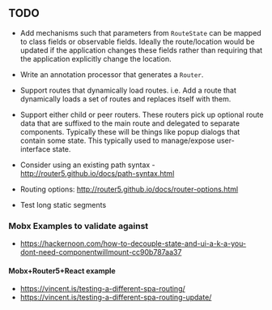 ## TODO

* Add mechanisms such that parameters from `RouteState` can be mapped to class fields or observable fields.
  Ideally the route/location would be updated if the application changes these fields rather than requiring
  that the application explicitly change the location.
* Write an annotation processor that generates a `Router`.
* Support routes that dynamically load routes. i.e. Add a route that dynamically loads a set of routes and
  replaces itself with them.
* Support either child or peer routers. These routers pick up optional route data that are suffixed to the main
  route and delegated to separate components. Typically these will be things like popup dialogs that contain
  some state. This typically used to manage/expose user-interface state.

* Consider using an existing path syntax - http://router5.github.io/docs/path-syntax.html
* Routing options: http://router5.github.io/docs/router-options.html

* Test long static segments

### Mobx Examples to validate against

* https://hackernoon.com/how-to-decouple-state-and-ui-a-k-a-you-dont-need-componentwillmount-cc90b787aa37

#### Mobx+Router5+React example

* https://vincent.is/testing-a-different-spa-routing/
* https://vincent.is/testing-a-different-spa-routing-update/
